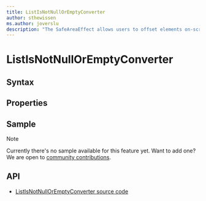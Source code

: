 ```yaml
---
title: ListIsNotNullOrEmptyConverter
author: sthewissen
ms.author: joverslu
description: "The SafeAreaEffect allows users to offset elements on-screen based on the current active safe area."
---
```


# ListIsNotNullOrEmptyConverter

## Syntax

## Properties

## Sample

> [!NOTE]
>  Currently there's no sample available for this feature yet. Want to add one? We are open to [community contributions](https://github.com/xamarin/XamarinCommunityToolkit).

<!-- [ListIsNotNullOrEmptyConverter sample page Source](https://github.com/xamarin/XamarinCommunityToolkit)

You can see this in action in the [Xamarin Community Toolkit Sample App](https://github.com/xamarin/XamarinCommunityToolkit). -->

## API

* [ListIsNotNullOrEmptyConverter source code](https://github.com/xamarin/XamarinCommunityToolkit/blob/main/XamarinCommunityToolkit/Converters/ListIsNotNullOrEmptyConverter.shared.cs)